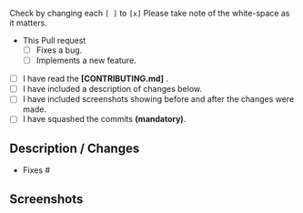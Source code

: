 <!--- Please read and understand everything below --->

Check by changing each `[ ]` to `[x]` Please take note of the white-space as it matters.

- This Pull request
   - [ ] Fixes a bug.
   - [ ] Implements a new feature.
- [ ] I have read the **[CONTRIBUTING.md]** .
- [ ] I have included a description of changes below.
- [ ] I have included screenshots <!--- ( and Preview link, if applicable)  --> showing before and after the changes were made.
- [ ] I have squashed the commits **(mandatory)**.

## Description / Changes
<!--- Describe all the changes that you've made in this pull request. -->
- Fixes #<Issue no.>

## Screenshots
<!--- Add screenshots or GIF or a link to YouTube video demonstrating your changes. -->
